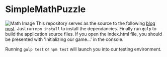 # SimpleMathPuzzle

![Math Image](http://tyronemichael.com/content/images/2014/Jun/game-1.jpg)
This repository serves as the source to the following [blog post](http://tyronemichael.com/tdd-part-1-building-a-game-without-ever-opening-the-browser/).  Just run `npm install` to install the dependancies. Finally run `gulp` to build the application source files. If you open the index.html file, you should be presented with 'Initializing our game...' in the console.

Running `gulp test` or `npm test` will launch you into our testing environment.
